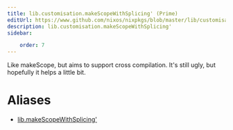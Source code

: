 ```yaml
---
title: lib.customisation.makeScopeWithSplicing' (Prime)
editUrl: https://www.github.com/nixos/nixpkgs/blob/master/lib/customisation.nix#L306C5
description: lib.customisation.makeScopeWithSplicing'
sidebar:

    order: 7
---
```


Like makeScope, but aims to support cross compilation. It's still ugly, but
hopefully it helps a little bit.


# Aliases

- [lib.makeScopeWithSplicing'](/nix-doc-comments/reference/lib/lib-makeScopeWithSplicing' (Prime))


